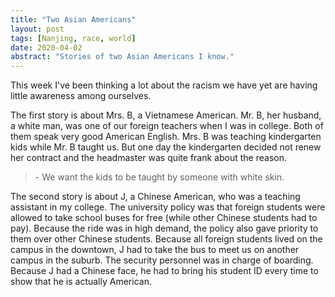 ```yaml
---
title: "Two Asian Americans"
layout: post
tags: [Nanjing, race, world]
date: 2020-04-02
abstract: "Stories of two Asian Americans I know."
---
```

This week I've been thinking a lot about the racism we have yet are having little awareness among ourselves.

The first story is about Mrs. B, a Vietnamese American. Mr. B, her husband, a white man, was one of our foreign teachers when I was in college. Both of them speak very good American English. Mrs. B was teaching kindergarten kids while Mr. B taught us. But one day the kindergarten decided not renew her contract and the headmaster was quite frank about the reason.

> \- We want the kids to be taught by someone with white skin.

The second story is about J, a Chinese American, who was a teaching assistant in my college. The university policy was that foreign students were allowed to take school buses for free (while other Chinese students had to pay). Because the ride was in high demand, the policy also gave priority to them over other Chinese students. Because all foreign students lived on the campus in the downtown, J had to take the bus to meet us on another campus in the suburb. The security personnel was in charge of boarding. Because J had a Chinese face, he had to bring his student ID every time to show that he is actually American.
